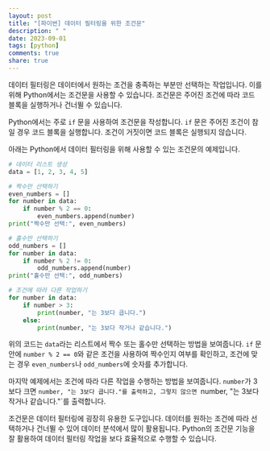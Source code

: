 ```yaml
---
layout: post
title: "[파이썬] 데이터 필터링을 위한 조건문"
description: " "
date: 2023-09-01
tags: [python]
comments: true
share: true
---
```


데이터 필터링은 데이터에서 원하는 조건을 충족하는 부분만 선택하는 작업입니다. 이를 위해 Python에서는 조건문을 사용할 수 있습니다. 조건문은 주어진 조건에 따라 코드 블록을 실행하거나 건너뛸 수 있습니다.

Python에서는 주로 `if` 문을 사용하여 조건문을 작성합니다. `if` 문은 주어진 조건이 참일 경우 코드 블록을 실행합니다. 조건이 거짓이면 코드 블록은 실행되지 않습니다.

아래는 Python에서 데이터 필터링을 위해 사용할 수 있는 조건문의 예제입니다.

```python
# 데이터 리스트 생성
data = [1, 2, 3, 4, 5]

# 짝수만 선택하기
even_numbers = []
for number in data:
    if number % 2 == 0:
        even_numbers.append(number)
print("짝수만 선택:", even_numbers)

# 홀수만 선택하기
odd_numbers = []
for number in data:
    if number % 2 != 0:
        odd_numbers.append(number)
print("홀수만 선택:", odd_numbers)

# 조건에 따라 다른 작업하기
for number in data:
    if number > 3:
        print(number, "는 3보다 큽니다.")
    else:
        print(number, "는 3보다 작거나 같습니다.")
```

위의 코드는 `data`라는 리스트에서 짝수 또는 홀수만 선택하는 방법을 보여줍니다. `if` 문 안에 `number % 2 == 0`와 같은 조건을 사용하여 짝수인지 여부를 확인하고, 조건에 맞는 경우 `even_numbers`나 `odd_numbers`에 숫자를 추가합니다.

마지막 예제에서는 조건에 따라 다른 작업을 수행하는 방법을 보여줍니다. `number`가 3보다 크면 `number, "는 3보다 큽니다."를 출력하고, 그렇지 않으면 `number, "는 3보다 작거나 같습니다."`를 출력합니다.

조건문은 데이터 필터링에 굉장히 유용한 도구입니다. 데이터를 원하는 조건에 따라 선택하거나 건너뛸 수 있어 데이터 분석에서 많이 활용됩니다. Python의 조건문 기능을 잘 활용하여 데이터 필터링 작업을 보다 효율적으로 수행할 수 있습니다.